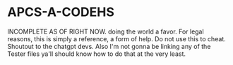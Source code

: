 # APCS-A-CODEHS

INCOMPLETE AS OF RIGHT NOW.
doing the world a favor.
For legal reasons, this is simply a reference, a form of help. Do not use this to cheat.
Shoutout to the chatgpt devs.
Also I'm not gonna be linking any of the Tester files ya'll should know how to do that at the very least.
